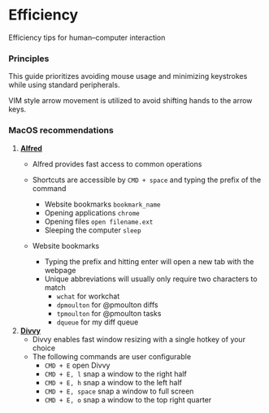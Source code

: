 
# Efficiency
Efficiency tips for human–computer interaction

### Principles
This guide prioritizes avoiding mouse usage and minimizing keystrokes while using standard peripherals.

VIM style arrow movement is utilized to avoid shifting hands to the arrow keys.

### MacOS recommendations

1. __[Alfred](https://www.alfredapp.com/)__
    * Alfred provides fast access to common operations
    * Shortcuts are accessible by `CMD + space` and typing the prefix of the command
      * Website bookmarks `bookmark_name`
      * Opening applications `chrome`
      * Opening files `open filename.ext`
      * Sleeping the computer `sleep`
    
    * Website bookmarks
      * Typing the prefix and hitting enter will open a new tab with the webpage
      * Unique abbreviations will usually only require two characters to match
        * `wchat` for workchat
        * `dpmoulton` for @pmoulton diffs
        * `tpmoulton` for @pmoulton tasks     
        * `dqueue` for my diff queue
2. __[Divvy](https://mizage.com/divvy/)__
    * Divvy enables fast window resizing with a single hotkey of your choice
    * The following commands are user configurable
      * `CMD + E` open Divvy
      * `CMD + E, l` snap a window to the right half
      * `CMD + E, h` snap a window to the left half
      * `CMD + E, space` snap a window to full screen
      * `CMD + E, o` snap a window to the top right quarter

